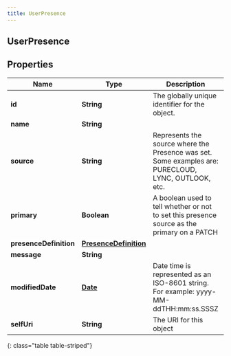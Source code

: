```yaml
---
title: UserPresence
---
```

## UserPresence


## Properties

| Name | Type | Description | Notes |
| ------------ | ------------- | ------------- | ------------- |
| **id** | **String** | The globally unique identifier for the object. |  [optional] |
| **name** | **String** |  |  [optional] |
| **source** | **String** | Represents the source where the Presence was set. Some examples are: PURECLOUD, LYNC, OUTLOOK, etc. |  [optional] |
| **primary** | **Boolean** | A boolean used to tell whether or not to set this presence source as the primary on a PATCH |  [optional] |
| **presenceDefinition** | [**PresenceDefinition**](PresenceDefinition.html) |  |  [optional] |
| **message** | **String** |  |  [optional] |
| **modifiedDate** | [**Date**](Date.html) | Date time is represented as an ISO-8601 string. For example: yyyy-MM-ddTHH:mm:ss.SSSZ |  [optional] |
| **selfUri** | **String** | The URI for this object |  [optional] |
{: class="table table-striped"}



